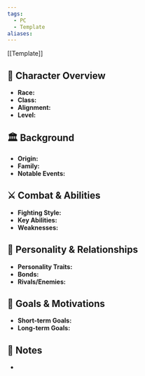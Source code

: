 ```yaml
---
tags:
  - PC
  - Template
aliases:
---
```

[[Template]]
## 🏹 Character Overview
- **Race:** 
- **Class:** 
- **Alignment:** 
- **Level:** 

## 🏛️ Background
- **Origin:** 
- **Family:** 
- **Notable Events:** 

## ⚔️ Combat & Abilities
- **Fighting Style:** 
- **Key Abilities:** 
- **Weaknesses:** 

## 💬 Personality & Relationships
- **Personality Traits:** 
- **Bonds:** 
- **Rivals/Enemies:** 

## 🧭 Goals & Motivations
- **Short-term Goals:** 
- **Long-term Goals:** 

## 📜 Notes
- 
